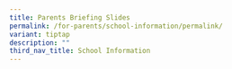 ```yaml
---
title: Parents Briefing Slides
permalink: /for-parents/school-information/permalink/
variant: tiptap
description: ""
third_nav_title: School Information
---
```

